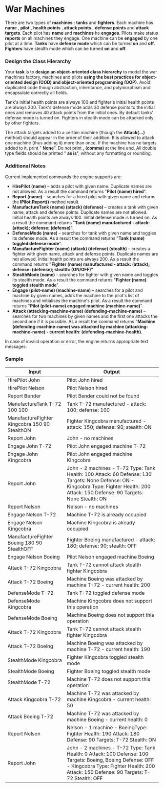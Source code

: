 # War Machines

There are two types of **machines** : **tanks** and **fighters**. Each machine has **name** , **pilot** , **health points** , **attack points** , **defense points** and **attack targets**. Each pilot has **name** and **machines** he **engages**. Pilots make status **reports** on all machines they engage. One machine can be **engaged** by one pilot at a time.   **Tanks** have **defense mode** which can be turned **on** and **off**. **Fighters** have stealth mode which can be turned **on** and **off**.

### Design the Class Hierarchy

Your **task** is to **design an object-oriented class hierarchy** to model the war machines factory, machines and pilots **using the best practices for object-oriented design (OOD) and object-oriented programming (OOP)**. Avoid duplicated code though abstraction, inheritance, and polymorphism and encapsulate correctly all fields.

Tank&#39;s initial health points are always 100 and fighter&#39;s initial health points are always 200. Tank&#39;s defense mode adds 30 defense points to the initial ones and removes 40 attack points from the initial ones. By default tanks&#39; defense mode is turned on. Fighters in stealth mode can be attacked only by other fighters.

The attack targets added to a certain machine (though the **Attack(…)** method) should appear in the order of their addition. It is allowed to attack one machine (thus adding it) more than once. If the machine has no targets added to it, print &quot; **None**&quot;. Do not print **,** **(comma)** at the line end. All double type fields should be printed &quot; **as is**&quot;, without any formatting or rounding.

### Additional Notes

Current implemented commands the engine supports are:

- **HirePilot (name)** – adds a pilot with given name. Duplicate names are not allowed. As a result the command returns &quot;**Pilot (name) hired**&quot;.
- **Report (name)** – searches for a hired pilot with given name and returns the **IPilot.Report()** method result.
- **ManufactureTank (name) (attack) (defense)** – creates a tank with given name, attack and defense points.  Duplicate names are not allowed. Initial health points are always 100. Initial defense mode is turned on. As a result the command returns &quot;**Tank (name) manufactured - attack: (attack); defense: (defense)**&quot;.
- **DefenseMode (name)** – searches for tank with given name and toggles its defense mode. As a result the command returns &quot;**Tank (name) toggled defense mode**&quot;.
- **ManufactureFighter (name) (attack) (defense) (stealth)** – creates a fighter with given name, attack and defense points. Duplicate names are not allowed. Initial health points are always 200. As a result the command returns **&quot;Fighter (name) manufactured - attack: (attack); defense: (defense); stealth: (ON/OFF)&quot;**
- **StealthMode (name)** - searches for fighter with given name and toggles its stealth mode. As a result the command returns &quot;**Fighter (name) toggled stealth mode**&quot;.
- **Engage (pilot-name) (machine-name)** – searches for a pilot and machine by given names, adds the machine to the pilot&#39;s list of machines and initialises the machine&#39;s pilot. As a result the command returns &quot;**Pilot (pilot-name) engaged machine (machine-name)**&quot;.
- **Attack (attacking-machine-name) (defending-machine-name)** – searches for two machines by given names and the first one attacks the second one if it is possible. As a result the command returns &quot;**Machine (defending-machine-name) was attacked by machine (attacking-machine-name) - current health: (defending-machine-health).**

In case of invalid operation or error, the engine returns appropriate text messages.



### Sample 

| Input  | Output  |
| ------------ | ------------ |
|HirePilot John|Pilot John hired|
|HirePilot Nelson |Pilot Nelson hired|
|Report Bender|Pilot Bender could not be found|
|ManufactureTank T-72 100 100 |Tank T-72 manufactured - attack: 100; defense: 100|
|ManufactureFighter Kingcobra 150 90 StealthON|Fighter Kingcobra manufactured - attack: 150; defense: 90; stealth: ON|
|Report John |John - no machines|
|Engage John T-72|Pilot John engaged machine T-72|
|Engage John Kingcobra |Pilot John engaged machine Kingcobra|
|Report John|John - 2 machines - T-72 Type: Tank Health: 100 Attack: 60 Defense: 130 Targets: None Defense: ON - Kingcobra Type: Fighter Health: 200 Attack: 150 Defense: 90 Targets: None Stealth: ON|
|Report Nelson | Nelson - no machines|
|Engage Nelson T-72|Machine T-72 is already occupied|
|Engage Nelson Kingcobra |Machine Kingcobra is already occupied|
|ManufactureFighter Boeing 180 90 StealthOFF|Fighter Boeing manufactured - attack: 180; defense: 90; stealth: OFF|
|Engage Nelson Boeing |Pilot Nelson engaged machine Boeing|
|Attack T-72 Kingcobra|Tank T-72 cannot attack stealth fighter Kingcobra|
|Attack T-72 Boeing |Machine Boeing was attacked by machine T-72 - current health: 200|
|DefenseMode T-72|Tank T-72 toggled defense mode|
|DefenseMode Kingcobra |Machine Kingcobra does not support this operation|
|DefenseMode Boeing|Machine Boeing does not support this operation|
|Attack T-72 Kingcobra |Tank T-72 cannot attack stealth fighter Kingcobra|
|Attack T-72 Boeing|Machine Boeing was attacked by machine T-72 - current health: 190|
|StealthMode Kingcobra |Fighter Kingcobra toggled stealth mode|
|StealthMode Boeing|Fighter Boeing toggled stealth mode|
|StealthMode T-72 |Machine T-72 does not support this operation|
|Attack Kingcobra T-72|Machine T-72 was attacked by machine Kingcobra - current health: 50|
|Attack Boeing T-72 |Machine T-72 was attacked by machine Boeing - current health: 0|
|Report Nelson|Nelson - 1 machine - BoeingType: Fighter Health: 190 Attack: 180 Defense: 90 Targets: T-72 Stealth: ON |
|Report John|John - 2 machines - T-72 Type: Tank Health: 0 Attack: 100 Defense: 100 Targets: Boeing, Boeing Defense: OFF - Kingcobra Type: Fighter Health: 200 Attack: 150 Defense: 90 Targets: T-72 Stealth: OFF|
